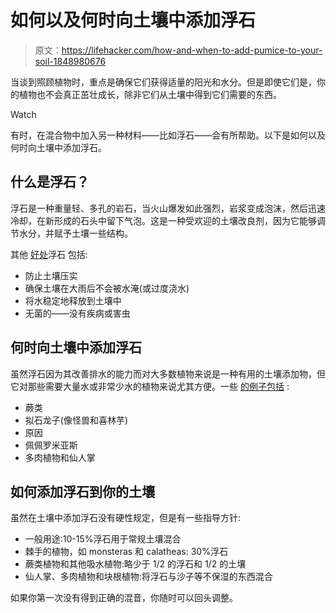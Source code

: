 # 如何以及何时向土壤中添加浮石

> 原文：<https://lifehacker.com/how-and-when-to-add-pumice-to-your-soil-1848980676>

当谈到照顾植物时，重点是确保它们获得适量的阳光和水分。但是即使它们是，你的植物也不会真正茁壮成长，除非它们从土壤中得到它们需要的东西。

Watch

有时，在混合物中加入另一种材料——比如浮石——会有所帮助。以下是如何以及何时向土壤中添加浮石。

## 什么是浮石？

浮石是一种重量轻、多孔的岩石，当火山爆发如此强烈，岩浆变成泡沫，然后迅速冷却，在新形成的石头中留下气泡。这是一种受欢迎的土壤改良剂，因为它能够调节水分，并赋予土壤一些结构。

其他 [好处](https://www.groworganic.com/blogs/articles/how-to-use-soil-amendments-pumice)浮石 包括:

*   防止土壤压实
*   确保土壤在大雨后不会被水淹(或过度浇水)
*   将水稳定地释放到土壤中
*   无菌的——没有疾病或害虫

## 何时向土壤中添加浮石

虽然浮石因为其改善排水的能力而对大多数植物来说是一种有用的土壤添加物，但它对那些需要大量水或非常少水的植物来说尤其方便。一些 [的例子包括](https://www.plantisuss.com/post/pumice) :

*   蕨类
*   拟石龙子(像怪兽和喜林芋)
*   原因
*   佩佩罗米亚斯
*   多肉植物和仙人掌

## 如何添加浮石到你的土壤

虽然在土壤中添加浮石没有硬性规定，但是有一些指导方针:

*   一般用途:10-15%浮石用于常规土壤混合
*   棘手的植物，如 monsteras 和 calatheas: 30%浮石
*   蕨类植物和其他吸水植物:略少于 1/2 的浮石和 1/2 的土壤
*   仙人掌、多肉植物和块根植物:将浮石与沙子等不保湿的东西混合

如果你第一次没有得到正确的混音，你随时可以回头调整。